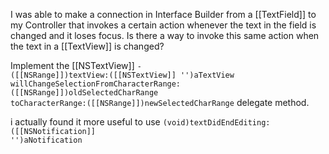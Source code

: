 I was able to make a connection in Interface Builder from a [[TextField]] to my Controller that invokes a certain action whenever the text in the field is changed and it loses focus.  Is there a way to invoke this same action when the text in a [[TextView]] is changed?

Implement the [[NSTextView]] <code>- ([[NSRange]])textView:([[NSTextView]] '')aTextView willChangeSelectionFromCharacterRange:([[NSRange]])oldSelectedCharRange toCharacterRange:([[NSRange]])newSelectedCharRange</code> delegate method.

i actually found it more useful to use <code>(void)textDidEndEditing:([[NSNotification]] '')aNotification</code>